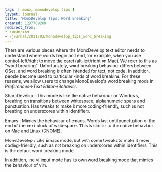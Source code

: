 ```yaml
---
tags: [ mono, monodevelop tips ]
layout: journal
title: 'MonoDevelop Tips: Word Breaking'
created: 1297789200
redirect_from:
- /node/189
- /journal/2011/02/monodevelop_tips_word_breaking
---
```

There are various places where the MonoDevelop text editor needs to understand
where words begin and end, for example, when you use control-left/right to move
the caret (alt-left/right on Mac). We refer to this as "word breaking".
Unfortunately, word breaking behaviour differs between OSes, and word breaking
is often intended for text, not code. In addition, people become used to
particular kinds of word breaking. For these reasons, we allow users to change
MonoDevelop's word breaking mode in _Preferences->Text
Editor->Behavior_.<!--break-->

SharpDevelop
: This mode is like the native behaviour on Windows, breaking on transitions
  between whitespace, alphanumeric spans and punctuation. Has tweaks to make
  it more coding-friendly, such as not breaking on underscores within identifiers.

Emacs
: Mimics the behaviour of emacs. Words last until punctuation or the end of the
  next block of whitespace. This is similar to the native behaviour on Mac and
  Linux (GNOME).

MonoDevelop
: Like Emacs mode, but with some tweaks to make it more coding-friendly, such
  as not breaking on underscores within identifiers. This is the default word
  breaking mode.

In addition, the vi input mode has its own word breaking mode that mimics the behaviour of vim.
